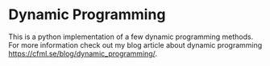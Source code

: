# Dynamic Programming

This is a python implementation of a few dynamic programming methods. For more information check out my blog article about dynamic programming https://cfml.se/blog/dynamic_programming/.
